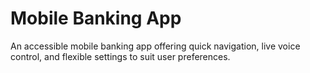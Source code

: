 # Mobile Banking App
An accessible mobile banking app offering quick navigation, live voice control, and flexible settings to suit user preferences.
